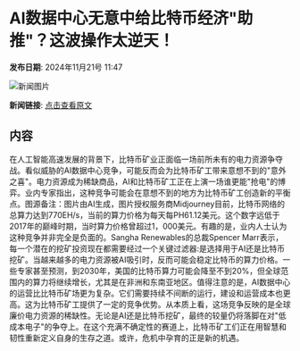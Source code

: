 # AI数据中心无意中给比特币经济"助推"？这波操作太逆天！

**发布日期**: 2024年11月21号 11:47

![新闻图片](https://pic.chinaz.com/picmap/202305291510093384_11.jpg)

**新闻链接**: [点击查看原文](https://www.aibase.com/zh/news/13384)

## 内容

在人工智能高速发展的背景下，比特币矿业正面临一场前所未有的电力资源争夺战。看似威胁的AI数据中心竞争，可能反而会为比特币矿工带来意想不到的"意外之喜"。电力资源成为稀缺商品，AI和比特币矿工正在上演一场谁更能"抢电"的博弈。业内专家指出，这种竞争可能会在意想不到的地方为比特币矿工创造新的平衡点。图源备注：图片由AI生成，图片授权服务商Midjourney目前，比特币网络的总算力达到770EH/s，当前的算力价格为每天每PH61.12美元。这个数字远低于2017年的巅峰时期，当时算力价格曾超过1，000美元。有趣的是，业内人士认为这种竞争并非完全是负面的。Sangha Renewables的总裁Spencer Marr表示，每一个潜在的挖矿投资现在都需要经过一个关键过滤器:是选择用于AI还是比特币挖矿。当越来越多的电力资源被AI吸引时，反而可能会稳定比特币的算力价格。一些专家甚至预测，到2030年，美国的比特币算力可能会降至不到20%，但全球范围内的算力将继续增长，尤其是在非洲和东南亚地区。值得注意的是，AI数据中心的运营比比特币矿场更为复杂。它们需要持续不间断的运行，建设和运营成本也更高。这为比特币矿工提供了一定的竞争优势。从本质上看，这场竞争反映的是全球廉价电力资源的稀缺性。无论是AI还是比特币挖矿，最终的较量仍将落脚在对"低成本电子"的争夺上。在这个充满不确定性的赛道上，比特币矿工们正在用智慧和韧性重新定义自身的生存之道。或许，危机中孕育的正是新的机遇。
